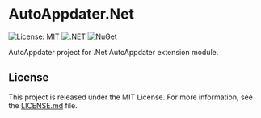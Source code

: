 # AutoAppdater.Net

[![License: MIT](https://img.shields.io/badge/License-MIT-yellow.svg)](https://opensource.org/licenses/MIT)
[![.NET](https://img.shields.io/badge/.NET-9.0-purple.svg)](https://dotnet.microsoft.com/)
[![NuGet](https://img.shields.io/badge/NuGet-v1.0.0--beta-blue.svg)](https://www.nuget.org/packages/AutoAppdater.Net/)

AutoAppdater project for .Net AutoAppdater extension module.

## License

This project is released under the MIT License. For more information, see the [LICENSE.md](LICENSE) file.